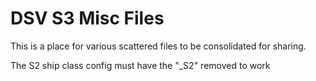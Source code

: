 # DSV S3 Misc Files
This is a place for various scattered files to be consolidated for sharing.

The S2 ship class config must have the "_S2" removed to work